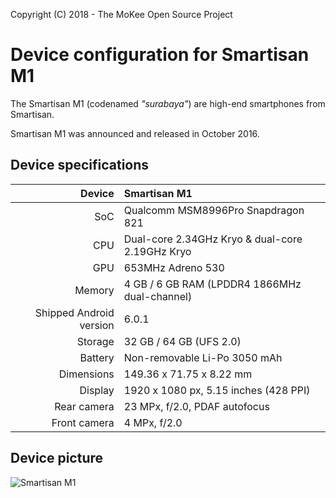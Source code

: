Copyright (C) 2018 - The MoKee Open Source Project

Device configuration for Smartisan M1
==============

The Smartisan M1 (codenamed _"surabaya"_) are high-end smartphones from Smartisan.

Smartisan M1 was announced and released in October 2016.

## Device specifications

| Device       | Smartisan M1                                    |
| -----------: | :---------------------------------------------- |
| SoC          | Qualcomm MSM8996Pro Snapdragon 821              |
| CPU          | Dual-core 2.34GHz Kryo & dual-core 2.19GHz Kryo |
| GPU          | 653MHz Adreno 530                               |
| Memory       | 4 GB / 6 GB RAM (LPDDR4 1866MHz dual-channel)   |
| Shipped Android version | 6.0.1                                |
| Storage      | 32 GB / 64 GB (UFS 2.0)                         |
| Battery      | Non-removable Li-Po 3050 mAh                    |
| Dimensions   | 149.36 x 71.75 x 8.22 mm                        |
| Display      | 1920 x 1080 px, 5.15 inches (428 PPI)           |
| Rear camera  | 23 MPx, f/2.0, PDAF autofocus                   |
| Front camera | 4 MPx, f/2.0                                   |

## Device picture

![Smartisan M1](https://static.smartisanos.cn/common/pr/original-img/m1-steel/all.png "Smartisan M1")
